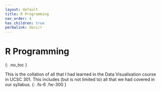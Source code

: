 ```yaml
---
layout: default
title: R Programming
nav_order: 4
has_children: true
permalink: docs/r
---
```


# R Programming
{: .no_toc }

This is the collation of all that I had learned in the Data Visualisation course in UCSC 301. This includes (but is not limited to) all that we had covered in our syllabus.
{: .fs-6 .fw-300 }

